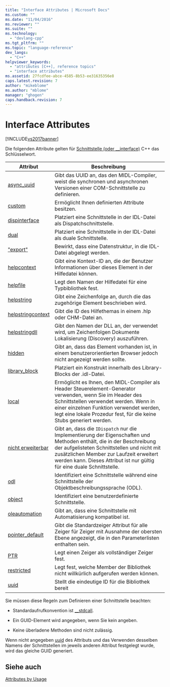 ```yaml
---
title: "Interface Attributes | Microsoft Docs"
ms.custom: ""
ms.date: "11/04/2016"
ms.reviewer: ""
ms.suite: ""
ms.technology: 
  - "devlang-cpp"
ms.tgt_pltfrm: ""
ms.topic: "language-reference"
dev_langs: 
  - "C++"
helpviewer_keywords: 
  - "attributes [C++], reference topics"
  - "interface attributes"
ms.assetid: 27fcdfee-abce-4585-8b53-ee31635356e8
caps.latest.revision: 7
author: "mikeblome"
ms.author: "mblome"
manager: "ghogen"
caps.handback.revision: 7
---
```

# Interface Attributes
[!INCLUDE[vs2017banner](../assembler/inline/includes/vs2017banner.md)]

Die folgenden Attribute gelten für [Schnittstelle \(oder \_\_interface\)](../cpp/interface.md) C\+\+ das Schlüsselwort.  
  
|Attribut|Beschreibung|  
|--------------|------------------|  
|[async\_uuid](../windows/async-uuid.md)|Gibt das UUID an, das den MIDL\-Compiler, weist die synchronen und asynchronen Versionen einer COM\-Schnittstelle zu definieren.|  
|[custom](../windows/custom-cpp.md)|Ermöglicht Ihnen definierten Attribute besitzen.|  
|[dispinterface](../windows/dispinterface.md)|Platziert eine Schnittstelle in der IDL\-Datei als Dispatchschnittstelle.|  
|[dual](../windows/dual.md)|Platziert eine Schnittstelle in der IDL\-Datei als duale Schnittstelle.|  
|["export"](../windows/export.md)|Bewirkt, dass eine Datenstruktur, in die IDL\-Datei abgelegt werden.|  
|[helpcontext](../windows/helpcontext.md)|Gibt eine Kontext\-ID an, die der Benutzer Informationen über dieses Element in der Hilfedatei können.|  
|[helpfile](../windows/helpfile.md)|Legt den Namen der Hilfedatei für eine Typbibliothek fest.|  
|[helpstring](../windows/helpstring.md)|Gibt eine Zeichenfolge an, durch die das zugehörige Element beschrieben wird.|  
|[helpstringcontext](../windows/helpstringcontext.md)|Gibt die ID des Hilfethemas in einem .hlp oder CHM\-Datei an.|  
|[helpstringdll](../windows/helpstringdll.md)|Gibt den Namen der DLL an, der verwendet wird, um Zeichenfolgen Dokumente Lokalisierung \(Discovery\) auszuführen.|  
|[hidden](../windows/hidden.md)|Gibt an, dass das Element vorhanden ist, in einem benutzerorientierten Browser jedoch nicht angezeigt werden sollte.|  
|[library\_block](../windows/library-block.md)|Platziert ein Konstrukt innerhalb des Library\-Blocks der .idl\-Datei.|  
|[local](../windows/local-cpp.md)|Ermöglicht es Ihnen, den MIDL\-Compiler als Header Steuerelement\-Generator verwenden, wenn Sie im Header des Schnittstellen verwendet werden.  Wenn in einer einzelnen Funktion verwendet werden, legt eine lokale Prozedur fest, für die keine Stubs generiert werden.|  
|[nicht erweiterbar](../windows/nonextensible.md)|Gibt an, dass die `IDispatch` nur die Implementierung der Eigenschaften und Methoden enthält, die in der Beschreibung der aufgelisteten Schnittstellen und nicht mit zusätzlichen Member zur Laufzeit erweitert werden kann.  Dieses Attribut ist nur gültig für eine duale Schnittstelle.|  
|[odl](../windows/odl.md)|Identifiziert eine Schnittstelle während eine Schnittstelle der Objektbeschreibungssprache \(ODL\).|  
|[object](../windows/object-cpp.md)|Identifiziert eine benutzerdefinierte Schnittstelle.|  
|[oleautomation](../windows/oleautomation.md)|Gibt an, dass eine Schnittstelle mit Automatisierung kompatibel ist.|  
|[pointer\_default](../windows/pointer-default.md)|Gibt die Standardzeiger Attribut für alle Zeiger für Zeiger mit Ausnahme der obersten Ebene angezeigt, die in den Parameterlisten enthalten sein.|  
|[PTR](../windows/ptr.md)|Legt einen Zeiger als vollständiger Zeiger fest.|  
|[restricted](../windows/restricted.md)|Legt fest, welche Member der Bibliothek nicht willkürlich aufgerufen werden können.|  
|[uuid](../windows/uuid-cpp-attributes.md)|Stellt die eindeutige ID für die Bibliothek bereit|  
  
 Sie müssen diese Regeln zum Definieren einer Schnittstelle beachten:  
  
-   Standardaufrufkonvention ist [\_\_stdcall](../cpp/stdcall.md).  
  
-   Ein GUID\-Element wird angegeben, wenn Sie kein angeben.  
  
-   Keine überladene Methoden sind nicht zulässig.  
  
 Wenn nicht angegeben [uuid](../windows/uuid-cpp-attributes.md) des Attributs und das Verwenden desselben Namens der Schnittstellen im jeweils anderen Attribut festgelegt wurde, wird das gleiche GUID generiert.  
  
## Siehe auch  
 [Attributes by Usage](../windows/attributes-by-usage.md)